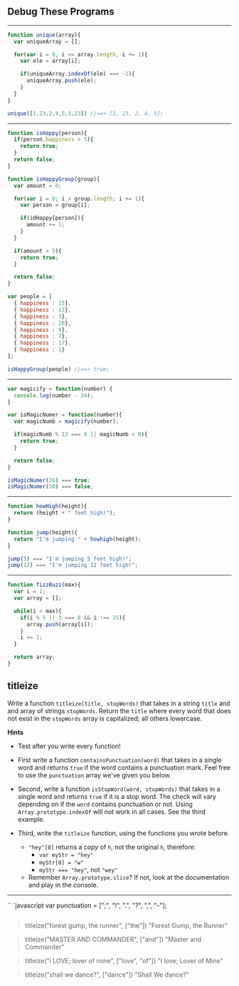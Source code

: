 ## Debug These Programs

-----------------------------------------------------

```javascript
function unique(array){
  var uniqueArray = [];

  for(var i = 0, i <= array.length, i += 1){
    var ele = array[i];

    if(uniqueArray.indexOf(ele) === -1){
      uniqueArray.push(ele);
    }
  }
}

unique([1,23,2,4,5,1,23]) //==> [1, 23, 2, 4, 5];
```

-----------------------------------------------------

```javascript
function isHappy(person){
  if(person.happiness > 5){
    return true;
  }
  return false;
}

function isHappyGroup(group){
  var amount = 0;

  for(var i = 0; i < group.length; i += 1){
    var person = group[i];

    if(idHappy[person]){
      amount += 1;
    }
  }

  if(amount > 5){
    return true;
  }

  return false;
}

var people = [
  { happiness : 15},
  { happiness : 13},
  { happiness : 3},
  { happiness : 20},
  { happiness : 9},
  { happiness : 7},
  { happiness : 17},
  { happiness : 1}
];

isHappyGroup(people) //==> true;
```

-----------------------------------------------------

```javascript
var magicify = function(number) {
  console.log(number - 34);
}

var isMagicNumer = function(number){
  var magicNumb = magicify(number);

  if(magicNumb % 13 === 0 || magicNumb < 0){
    return true;
  }

  return false;
}

isMagicNumer(26) === true;
isMagicNumer(50) === false;
```

-----------------------------------------------------

```javascript
function howHigh(height){
  return (height + " feet high!");
}

function jump(height){
  return "I'm jumping " + howhigh(height);
}

jump(5) === "I'm jumping 5 feet high!";
jump(12) === "I'm jumping 12 feet high!";
```

-----------------------------------------------------

```javascript
function fizzBuzz(max){
  var i = 1;
  var array = [];

  while(i < max){
    if(i % 5 || 3 === 0 && i !== 15){
      array.push(array[i]);
    }
    i += 1;
  }

  return array;
}
```

## titleize

Write a function `titleize(title, stopWords)` that takes in a string `title`
and and array of strings `stopWords`. Return the `title` where every word that
does not exist in the `stopWords` array is capitalized; all others lowercase.

**Hints**
* Test after you write every function!

* First write a function `containsPunctuation(word)` that takes in a single word
and returns `true` if the word contains a punctuation mark. Feel free to use the
`punctuation` array we've given you below.

* Second, write a function `isStopWord(word, stopWords)` that takes in a single
word and returns `true` if it is a stop word. The check will vary depending on
if the `word` contains punctuation or not. Using `Array.prototype.indexOf` will
not work in all cases. See the third example.

* Third, write the `titleize` function, using the functions you wrote before.
  - `"hey"[0]` returns a *copy* of `h`, not the original `h`, therefore:
    * `var myStr = "hey"`
    * `myStr[0] = "w"`
    * `myStr === "hey"`, not `"wey"`
  - Remember `Array.prototype.slice`? If not, look at the documentation and play
  in the console.

-----------------------------------------------------
``
`javascript
var punctuation = [";", "!", ".", "?", ",", "-"];
```

```
>titleize("forest gump, the runner", ["the"])
"Forest Gump, the Runner"

>titleize("MASTER AND COMMANDER", ["and"])
"Master and Commander"

>titleize("i LOVE; lover of mine", ["love", "of"])
"I love; Lover of Mine"

>titleize("shall we dance?", ["dance"])
"Shall We dance?"
```

